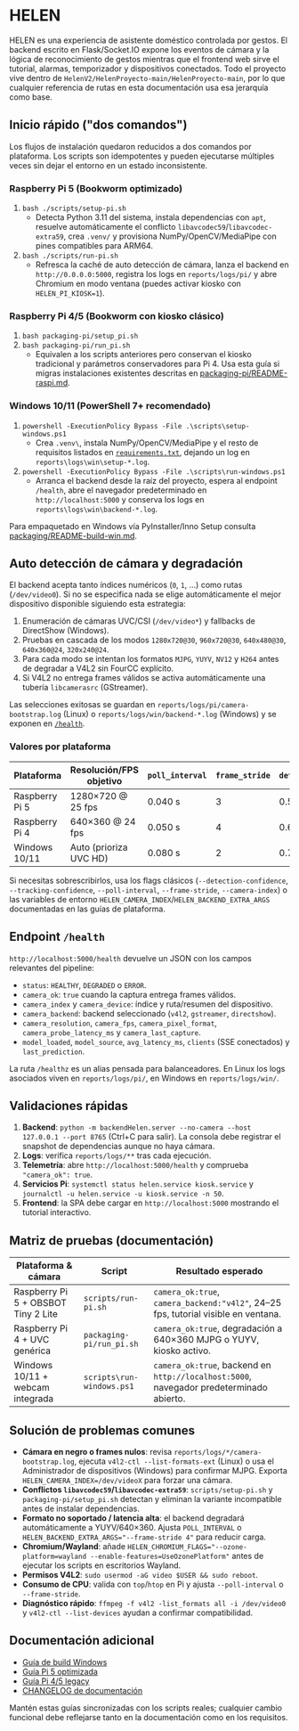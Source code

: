 # HELEN

HELEN es una experiencia de asistente doméstico controlada por gestos. El backend escrito en Flask/Socket.IO expone los eventos de cámara y la lógica de reconocimiento de gestos mientras que el frontend web sirve el tutorial, alarmas, temporizador y dispositivos conectados. Todo el proyecto vive dentro de `HelenV2/HelenProyecto-main/HelenProyecto-main`, por lo que cualquier referencia de rutas en esta documentación usa esa jerarquía como base.

## Inicio rápido ("dos comandos")

Los flujos de instalación quedaron reducidos a dos comandos por plataforma. Los scripts son idempotentes y pueden ejecutarse múltiples veces sin dejar el entorno en un estado inconsistente.

### Raspberry Pi 5 (Bookworm optimizado)
1. `bash ./scripts/setup-pi.sh`
   - Detecta Python 3.11 del sistema, instala dependencias con `apt`, resuelve automáticamente el conflicto `libavcodec59`/`libavcodec-extra59`, crea `.venv/` y provisiona NumPy/OpenCV/MediaPipe con pines compatibles para ARM64.
2. `bash ./scripts/run-pi.sh`
   - Refresca la caché de auto detección de cámara, lanza el backend en `http://0.0.0.0:5000`, registra los logs en `reports/logs/pi/` y abre Chromium en modo ventana (puedes activar kiosko con `HELEN_PI_KIOSK=1`).

### Raspberry Pi 4/5 (Bookworm con kiosko clásico)
1. `bash packaging-pi/setup_pi.sh`
2. `bash packaging-pi/run_pi.sh`
   - Equivalen a los scripts anteriores pero conservan el kiosko tradicional y parámetros conservadores para Pi 4. Usa esta guía si migras instalaciones existentes descritas en [packaging-pi/README-raspi.md](packaging-pi/README-raspi.md).

### Windows 10/11 (PowerShell 7+ recomendado)
1. `powershell -ExecutionPolicy Bypass -File .\scripts\setup-windows.ps1`
   - Crea `.venv\`, instala NumPy/OpenCV/MediaPipe y el resto de requisitos listados en [`requirements.txt`](requirements.txt), dejando un log en `reports\logs\win\setup-*.log`.
2. `powershell -ExecutionPolicy Bypass -File .\scripts\run-windows.ps1`
   - Arranca el backend desde la raíz del proyecto, espera al endpoint `/health`, abre el navegador predeterminado en `http://localhost:5000` y conserva los logs en `reports\logs\win\backend-*.log`.

Para empaquetado en Windows vía PyInstaller/Inno Setup consulta [packaging/README-build-win.md](packaging/README-build-win.md).

## Auto detección de cámara y degradación

El backend acepta tanto índices numéricos (`0`, `1`, …) como rutas (`/dev/video0`). Si no se especifica nada se elige automáticamente el mejor dispositivo disponible siguiendo esta estrategia:

1. Enumeración de cámaras UVC/CSI (`/dev/video*`) y fallbacks de DirectShow (Windows).
2. Pruebas en cascada de los modos `1280x720@30`, `960x720@30`, `640x480@30`, `640x360@24`, `320x240@24`.
3. Para cada modo se intentan los formatos `MJPG`, `YUYV`, `NV12` y `H264` antes de degradar a V4L2 sin FourCC explícito.
4. Si V4L2 no entrega frames válidos se activa automáticamente una tubería `libcamerasrc` (GStreamer).

Las selecciones exitosas se guardan en `reports/logs/pi/camera-bootstrap.log` (Linux) o `reports/logs/win/backend-*.log` (Windows) y se exponen en [`/health`](http://localhost:5000/health).

### Valores por plataforma

| Plataforma            | Resolución/FPS objetivo | `poll_interval` | `frame_stride` | `detection_confidence` | `tracking_confidence` |
|----------------------|-------------------------|-----------------|----------------|------------------------|-----------------------|
| Raspberry Pi 5       | 1280×720 @ 25 fps       | 0.040 s         | 3              | 0.58                   | 0.55                  |
| Raspberry Pi 4       | 640×360 @ 24 fps        | 0.050 s         | 4              | 0.60                   | 0.55                  |
| Windows 10/11        | Auto (prioriza UVC HD)  | 0.080 s         | 2              | 0.72                   | 0.62                  |

Si necesitas sobrescribirlos, usa los flags clásicos (`--detection-confidence`, `--tracking-confidence`, `--poll-interval`, `--frame-stride`, `--camera-index`) o las variables de entorno `HELEN_CAMERA_INDEX`/`HELEN_BACKEND_EXTRA_ARGS` documentadas en las guías de plataforma.

## Endpoint `/health`

`http://localhost:5000/health` devuelve un JSON con los campos relevantes del pipeline:

- `status`: `HEALTHY`, `DEGRADED` o `ERROR`.
- `camera_ok`: `true` cuando la captura entrega frames válidos.
- `camera_index` y `camera_device`: índice y ruta/resumen del dispositivo.
- `camera_backend`: backend seleccionado (`v4l2`, `gstreamer`, `directshow`).
- `camera_resolution`, `camera_fps`, `camera_pixel_format`, `camera_probe_latency_ms` y `camera_last_capture`.
- `model_loaded`, `model_source`, `avg_latency_ms`, `clients` (SSE conectados) y `last_prediction`.

La ruta `/healthz` es un alias pensada para balanceadores. En Linux los logs asociados viven en `reports/logs/pi/`, en Windows en `reports/logs/win/`.

## Validaciones rápidas

1. **Backend**: `python -m backendHelen.server --no-camera --host 127.0.0.1 --port 8765` (Ctrl+C para salir). La consola debe registrar el snapshot de dependencias aunque no haya cámara.
2. **Logs**: verifica `reports/logs/**` tras cada ejecución.
3. **Telemetría**: abre `http://localhost:5000/health` y comprueba `"camera_ok": true`.
4. **Servicios Pi**: `systemctl status helen.service kiosk.service` y `journalctl -u helen.service -u kiosk.service -n 50`.
5. **Frontend**: la SPA debe cargar en `http://localhost:5000` mostrando el tutorial interactivo.

## Matriz de pruebas (documentación)

| Plataforma & cámara                 | Script                | Resultado esperado |
|-------------------------------------|-----------------------|--------------------|
| Raspberry Pi 5 + OBSBOT Tiny 2 Lite | `scripts/run-pi.sh`   | `camera_ok:true`, `camera_backend:"v4l2"`, 24–25 fps, tutorial visible en ventana.
| Raspberry Pi 4 + UVC genérica       | `packaging-pi/run_pi.sh` | `camera_ok:true`, degradación a 640×360 MJPG o YUYV, kiosko activo.
| Windows 10/11 + webcam integrada    | `scripts\run-windows.ps1` | `camera_ok:true`, backend en `http://localhost:5000`, navegador predeterminado abierto.

## Solución de problemas comunes

- **Cámara en negro o frames nulos**: revisa `reports/logs/*/camera-bootstrap.log`, ejecuta `v4l2-ctl --list-formats-ext` (Linux) o usa el Administrador de dispositivos (Windows) para confirmar MJPG. Exporta `HELEN_CAMERA_INDEX=/dev/videoX` para forzar una cámara.
- **Conflictos `libavcodec59`/`libavcodec-extra59`**: `scripts/setup-pi.sh` y `packaging-pi/setup_pi.sh` detectan y eliminan la variante incompatible antes de instalar dependencias.
- **Formato no soportado / latencia alta**: el backend degradará automáticamente a YUYV/640×360. Ajusta `POLL_INTERVAL` o `HELEN_BACKEND_EXTRA_ARGS="--frame-stride 4"` para reducir carga.
- **Chromium/Wayland**: añade `HELEN_CHROMIUM_FLAGS="--ozone-platform=wayland --enable-features=UseOzonePlatform"` antes de ejecutar los scripts en escritorios Wayland.
- **Permisos V4L2**: `sudo usermod -aG video $USER && sudo reboot`.
- **Consumo de CPU**: valida con `top`/`htop` en Pi y ajusta `--poll-interval` o `--frame-stride`.
- **Diagnóstico rápido**: `ffmpeg -f v4l2 -list_formats all -i /dev/video0` y `v4l2-ctl --list-devices` ayudan a confirmar compatibilidad.

## Documentación adicional

- [Guía de build Windows](packaging/README-build-win.md)
- [Guía Pi 5 optimizada](packaging-pi/README-PI.md)
- [Guía Pi 4/5 legacy](packaging-pi/README-raspi.md)
- [CHANGELOG de documentación](CHANGELOG_DOCS.md)

Mantén estas guías sincronizadas con los scripts reales; cualquier cambio funcional debe reflejarse tanto en la documentación como en los requisitos.
